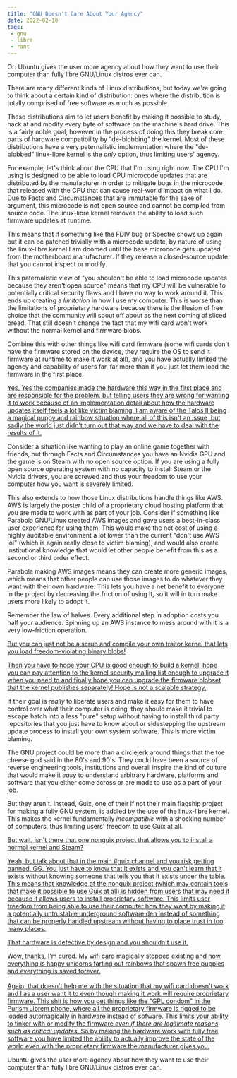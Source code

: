 ```yaml
---
title: "GNU Doesn't Care About Your Agency"
date: 2022-02-10
tags:
 - gnu
 - libre
 - rant
---
```


Or: Ubuntu gives the user more agency about how they want to use their computer
than fully libre GNU/Linux distros ever can.

There are many different kinds of Linux distributions, but today we're going to
think about a certain kind of distribution: ones where the distribution is
totally comprised of free software as much as possible.

These distributions aim to let users benefit by making it possible to study,
hack at and modify every byte of software on the machine's hard drive. This is a
fairly noble goal, however in the process of doing this they break core parts of
hardware compatibility by "de-blobbing" the kernel. Most of these distributions
have a very paternalistic implementation where the "de-blobbed" linux-libre
kernel is the _only_ option, thus limiting users' agency.

For example, let's think about the CPU that I'm using right now. The CPU I'm
using is designed to be able to load CPU microcode updates that are distributed
by the manufacturer in order to mitigate bugs in the microcode that released
with the CPU that can cause real-world impact on what I do. Due to Facts and
Circumstances that are immutable for the sake of argument, this microcode is not
open source and cannot be compiled from source code. The linux-libre kernel
removes the ability to load such firmware updates at runtime.

This means that if something like the FDIV bug or Spectre shows up again but it
can be patched trivially with a microcode update, by nature of using the
linux-libre kernel I am doomed until the base microcode gets updated from the
motherboard manufacturer. If they release a closed-source update that you cannot
inspect or modify.

This paternalistic view of "you shouldn't be able to load microcode updates
because they aren't open source" means that my CPU will be vulnerable to
potentially critical security flaws and I have no way to work around it. This
ends up creating a _limitation_ in how I use my computer. This is worse than the
limitations of proprietary hardware because there is the illusion of free choice
that the community will spout off about as the next coming of sliced bread. That
still doesn't change the fact that my wifi card won't work without the normal
kernel and firmware blobs.

Combine this with other things like wifi card firmware (some wifi cards don't
have the firmware stored on the device, they require the OS to send it firmware
at runtime to make it work at all), and you have actually limited the agency and
capability of users far, far more than if you just let them load the firmware in
the first place.

[Yes, Yes the companies made the hardware this way in the first place and are
responsible for the problem, but telling users they are wrong for wanting it to
work because of an implementation detail about how the hardware updates itself
feels a lot like victim blaming. I am aware of the Talos II being a magical
puppy and rainbow situation where all of this isn't an issue, but sadly the
world just didn't turn out that way and we have to deal with the results of
it.](conversation://Cadey/coffee)

Consider a situation like wanting to play an online game together with friends,
but through Facts and Circumstances you have an Nvidia GPU and the game is on
Steam with no open source option. If you are using a fully open source operating
system with no capacity to install Steam or the Nvidia drivers, you are screwed
and thus your freedom to use your computer how you want is severely limited.

This also extends to how those Linux distributions handle things like AWS. AWS
is largely the poster child of a proprietary cloud hosting platform that you are
made to work with as part of your job. Consider if something like Parabola
GNU/Linux created AWS images and gave users a best-in-class user experience for
using them. This would make the net cost of using a highly auditable environment
a lot lower than the current "don't use AWS lol" (which is again really close to
victim blaming), and would also create institutional knowledge that would let
other people benefit from this as a second or third order effect.

Parabola making AWS images means they can create more generic images, which
means that other people can use those images to do whatever they want with their
own hardware. This lets you have a net benefit to everyone in the project by
decreasing the friction of using it, so it will in turn make users more likely
to adopt it.

Remember the law of halves. Every additional step in adoption costs you half
your audience. Spinning up an AWS instance to mess around with it is a very
low-friction operation.

[But you can just not be a scrub and compile your own traitor kernel that lets
you load freedom-violating binary blobs!](conversation://Numa/delet)

[Then you have to hope your CPU is good enough to build a kernel, hope you can
pay attention to the kernel security mailing list enough to upgrade it when you
need to and finally hope you can upgrade the firmware blobset that the kernel
publishes separately! Hope is not a scalable strategy.](conversation://Cadey/angy)

If their goal is _really_ to liberate users and make it easy for them to have
control over what their computer is doing, they should make it trivial to escape
hatch into a less "pure" setup without having to install third party
repositories that you just have to know about or sidestepping the upstream
update process to install your own system software. This is more victim blaming.

The GNU project could be more than a circlejerk around things that the toe
cheese god said in the 80's and 90's. They could have been a source of reverse
engineering tools, institutions and overall inspire the kind of culture that
would make it _easy_ to understand arbitrary hardware, platforms and software
that you either come across or are made to use as a part of your job.

But they aren't. Instead, Guix, one of their if not their main flagship project
for making a fully GNU system, is addled by the use of the linux-libre kernel.
This makes the kernel fundamentally _incompatible_ with a shocking number of
computers, thus limiting users' freedom to use Guix at all.

[But wait, isn't there that one nonguix project that allows you to install a
normal kernel and Steam?](conversation://Mara/hmm)

[Yeah, but talk about that in the main #guix channel and you risk getting
banned. GG. You just have to know that it exists and you can't learn that it
exists without knowing someone that tells you that it exists under the table.
This means that knowledge of the nonguix project (which may contain tools that
make it possible to use Guix at all) is hidden from users that may need it
because it allows users to install proprietary software. This limits user
freedom from being able to use their computer how they want by making it a
potentially untrustable underground software den instead of something that can
be properly handled upstream without having to place trust in too many
places.](conversation://Cadey/angy)

[That hardware is defective by design and you shouldn't use
it.](conversation://Numa/delet)

[Wow, thanks, I'm cured. My wifi card magically stopped existing and now
everything is happy unicorns farting out rainbows that spawn free puppies and
everything is saved forever.<br /><br />Again, that doesn't help me with the
situation that my wifi card doesn't work and I as a user want it to even though
making it work will require proprietary firmware. This shit is how you get
things like the "GPL condom" in the Purism Librem phone, where all the
proprietary firmware is rigged to be loaded automagically in hardware instead of
sofware. This limits your ability to tinker with or modify the firmware _even if
there are legitimate reasons such as critical updates_. So by making the
hardware work with fully free software you have limited the ability to actually
improve the state of the world even with the proprietary firmware the
manufacturer gives you.](conversation://Cadey/angy)

Ubuntu gives the user more agency about how they want to use their computer than
fully libre GNU/Linux distros ever can.
